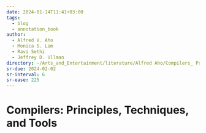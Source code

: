 ```yaml
---
date: 2024-01-14T11:41+03:00
tags:
  - blog
  - annotation_book
author:
  - Alfred V. Aho
  - Monica S. Lam
  - Ravi Sethi
  - Jeffrey D. Ullman
directory: ~/Arts_and_Entertainment/literature/Alfred Aho/Compilers_ Principles, Techniques, and Tools (1618)/
sr-due: 2024-02-02
sr-interval: 6
sr-ease: 225
---
```


# Compilers: Principles, Techniques, and Tools
